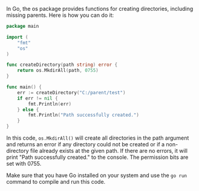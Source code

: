 In Go, the os package provides functions for creating directories, including missing parents. Here is how you can do it:

```go
package main

import (
	"fmt"
	"os"
)

func createDirectory(path string) error {
    return os.MkdirAll(path, 0755)
}

func main() {
    err := createDirectory("C:/parent/test")
    if err != nil {
        fmt.Println(err)
    } else {
        fmt.Println("Path successfully created.")
    }
}
```

In this code, `os.MkdirAll()` will create all directories in the path argument and returns an error if any directory could not be created or if a non-directory file already exists at the given path. If there are no errors, it will print "Path successfully created." to the console. The permission bits are set with 0755.

Make sure that you have Go installed on your system and use the `go run` command to compile and run this code.

